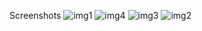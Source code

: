 Screenshots
![img1](https://github.com/ayushchaubey17/ProgramUsingSwing/assets/123767430/592eabcf-0255-470b-9c18-f2980adf17dd)
![img4](https://github.com/ayushchaubey17/ProgramUsingSwing/assets/123767430/d3bcf044-e863-4b77-9e3d-49bfa6e50c19)
![img3](https://github.com/ayushchaubey17/ProgramUsingSwing/assets/123767430/a4b460a8-38a4-48c7-8def-c3e52d8a5fb0)
![img2](https://github.com/ayushchaubey17/ProgramUsingSwing/assets/123767430/23feee01-0f10-427f-9bed-7eca1e2ecefd)
